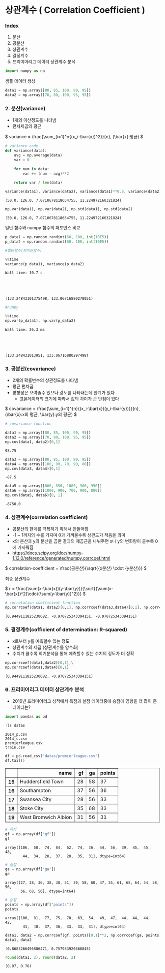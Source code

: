 # 상관계수 ( Correlation Coefficient )

### Index

1. 분산
1. 공분산
1. 상관계수
1. 결정계수
1. 프리미어리그 데이터 상관계수 분석


```python
import numpy as np
```

샘플 데이터 생성


```python
data1 = np.array([80, 85, 100, 90, 95])
data2 = np.array([70, 80, 100, 95, 95])
```

### 2. 분산(variance)
- 1개의 이산정도를 나타냄
- 편차제곱의 평균

$ variance = \frac{\sum_{i=1}^n{(x_i-\bar{x})^2}}{n}, (\bar{x}:평균) $


```python
# variance code
def variance(data):
    avg = np.average(data)
    var = 0
    
    for num in data:
        var += (num - avg)**2
        
    return var / len(data)
```


```python
variance(data1), variance(data2), variance(data1)**0.5, variance(data2)**0.5
```




    (50.0, 126.0, 7.0710678118654755, 11.224972160321824)




```python
np.var(data1), np.var(data2), np.std(data1), np.std(data2)
```




    (50.0, 126.0, 7.0710678118654755, 11.224972160321824)



일반 함수와 numpy 함수의 퍼포먼스 비교


```python
p_data1 = np.random.randint(60, 100, int(10E5))
p_data2 = np.random.randint(60, 100, int(10E5))
```


```python
#일반함수(파이썬함수)
```


```python
%%time
variance(p_data1), variance(p_data2)
```

    Wall time: 10.7 s
    




    (133.24843101375498, 133.06716880278051)




```python
#numpy
```


```python
%%time
np.var(p_data1), np.var(p_data2)
```

    Wall time: 26.3 ms
    




    (133.248431013951, 133.06716880297498)



### 3. 공분산(covariance)
- 2개의 확률변수의 상관정도를 나타냄
- 평균 편차곱
- 방향성은 보여줄수 있으나 강도를 나타내는데 한계가 있다
    - 표본데이터의 크기에 따라서 값의 차이가 큰 단점이 있다

$ covariance = \frac{\sum_{i=1}^{n}{(x_i-\bar{x})(y_i-\bar{y})}}{n}, (\bar{x}:x의 평균, \bar{y}:y의 평균) $


```python
# covariance function
```


```python
data1 = np.array([80, 85, 100, 90, 95])
data2 = np.array([70, 80, 100, 95, 95])
np.cov(data1, data2)[0,1]
```




    93.75




```python
data3 = np.array([80, 85, 100, 90, 95])
data4 = np.array([100, 90, 70, 90, 80])
np.cov(data3, data4)[0,1]
```




    -87.5




```python
data5 = np.array([800, 850, 1000, 900, 950])
data6 = np.array([1000, 900, 700, 900, 800])
np.cov(data5, data6)[0, 1]
```




    -8750.0



### 4. 상관계수(correlation coefficient)
- 공분산의 한계를 극복하기 위해서 만들어짐
- -1 ~ 1까지의 수를 가지며 0과 가까울수록 상관도가 적음을 의미
- x의 분산과 y의 분산을 곱한 결과의 제곱근을 나눠주면 x나 y의 변화량이 클수록 0에 가까워짐
- https://docs.scipy.org/doc/numpy-1.13.0/reference/generated/numpy.corrcoef.html

$ correlation-coefficient = \frac{공분산}{\sqrt{{x분산} \cdot {y분산}}} $

최종 상관계수

$ r = \frac{\sum(x-\bar{x})(y-\bar{y})}{\sqrt{{\sum(x-\bar{x})^2}\cdot{\sum(y-\bar{y})^2}}} $


```python
# correlation coefficient function
np.corrcoef(data1, data2)[0,1], np.corrcoef(data3,data4)[0,1], np.corrcoef(data5, data6)[0,1]
```




    (0.9449111825230682, -0.970725343394151, -0.970725343394151)



### 5. 결정계수(cofficient of determination: R-squared)
- x로부터 y를 예측할수 있는 정도
- 상관계수의 제곱 (상관계수를 양수화)
- 수치가 클수록 회기분석을 통해 예측할수 있는 수치의 정도가 더 정확


```python
np.corrcoef(data1,data2)[0,1],\
np.corrcoef(data1,data4)[0,1]
```




    (0.9449111825230682, -0.970725343394151)



### 6. 프리미어리그 데이터 상관계수 분석
- 2016년 프리미어리그 성적에서 득점과 실점 데이터중에 승점에 영향을 더 많이 준 데이터는?


```python
import pandas as pd
```


```python
!ls datas
```

    2014_p.csv
    2014_s.csv
    premierleague.csv
    train.csv
    


```python
df = pd.read_csv("datas/premierleague.csv")
df.tail()
```




<div>
<style scoped>
    .dataframe tbody tr th:only-of-type {
        vertical-align: middle;
    }

    .dataframe tbody tr th {
        vertical-align: top;
    }

    .dataframe thead th {
        text-align: right;
    }
</style>
<table border="1" class="dataframe">
  <thead>
    <tr style="text-align: right;">
      <th></th>
      <th>name</th>
      <th>gf</th>
      <th>ga</th>
      <th>points</th>
    </tr>
  </thead>
  <tbody>
    <tr>
      <th>15</th>
      <td>Huddersfield Town</td>
      <td>28</td>
      <td>58</td>
      <td>37</td>
    </tr>
    <tr>
      <th>16</th>
      <td>Southampton</td>
      <td>37</td>
      <td>56</td>
      <td>36</td>
    </tr>
    <tr>
      <th>17</th>
      <td>Swansea City</td>
      <td>28</td>
      <td>56</td>
      <td>33</td>
    </tr>
    <tr>
      <th>18</th>
      <td>Stoke City</td>
      <td>35</td>
      <td>68</td>
      <td>33</td>
    </tr>
    <tr>
      <th>19</th>
      <td>West Bromwich Albion</td>
      <td>31</td>
      <td>56</td>
      <td>31</td>
    </tr>
  </tbody>
</table>
</div>




```python
# 득점
gf = np.array(df["gf"])
gf
```




    array([106,  68,  74,  84,  62,  74,  36,  44,  56,  39,  45,  45,  48,
            44,  34,  28,  37,  28,  35,  31], dtype=int64)




```python
# 실점
ga = np.array(df["ga"])
ga
```




    array([27, 28, 36, 38, 38, 51, 39, 58, 60, 47, 55, 61, 68, 64, 54, 58, 56,
           56, 68, 56], dtype=int64)




```python
# 승점
points = np.array(df["points"])
points
```




    array([100,  81,  77,  75,  70,  63,  54,  49,  47,  44,  44,  44,  42,
            41,  40,  37,  36,  33,  33,  31], dtype=int64)




```python
data1, data2 = np.corrcoef(gf, points)[0,1]**2, np.corrcoef(ga, points)[0,1] **2
data1, data2
```




    (0.8683266496886471, 0.757933920368845)




```python
round(data1, 2), round(data2, 2)
```




    (0.87, 0.76)




```python

```


```python

```
